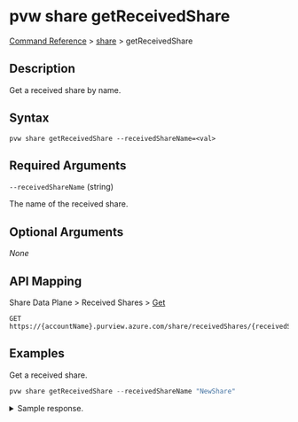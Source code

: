 # pvw share getReceivedShare

[Command Reference](../../../README.md#command-reference) > [share](./main.md) >  getReceivedShare

## Description

Get a received share by name.

## Syntax

```
pvw share getReceivedShare --receivedShareName=<val>
```

## Required Arguments

`--receivedShareName` (string)

The name of the received share.

## Optional Arguments

*None*

## API Mapping

Share Data Plane > Received Shares > [Get](https://docs.microsoft.com/en-us/rest/api/purview/sharedataplane/received-shares/get)
```
GET https://{accountName}.purview.azure.com/share/receivedShares/{receivedShareName}
```

## Examples

Get a received share.

```powershell
pvw share getReceivedShare --receivedShareName "NewShare"
```


<details><summary>Sample response.</summary>
<p>

```json
{
   "id":"/receivedShares/NewShare",
   "name":"NewShare",
   "properties":{
      "collection":{
         "referenceName":"pvdemo52dg4-pvw",
         "type":"CollectionReference"
      },
      "createdAt":"2022-09-02T13:28:13.1922869Z",
      "invitationId":"037ac95e-98a4-4b6a-aba7-7f915ab72497",
      "provisioningState":"Succeeded",
      "receivedShareStatus":"Active",
      "receiverEmail":"tarifat@microsoft.com",
      "receiverName":"Taygan Rifat",
      "receiverTenantName":"Microsoft",
      "senderEmail":"tarifat@microsoft.com",
      "senderName":"Taygan Rifat",
      "senderTenantName":"Microsoft",
      "sentShareDescription":"This is a description.",
      "sentShareLocation":"northeurope",
      "shareName":"NewShare",
      "sharedAt":"2022-09-01T16:48:25.7585096Z"
   },
   "shareKind":"InPlace",
   "type":"receivedShares"
}
```
</p>
</details>
